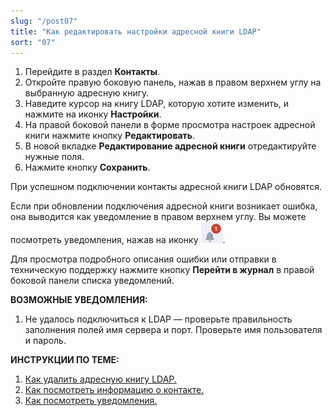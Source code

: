 ```yaml
---
slug: "/post07"
title: "Как редактировать настройки адресной книги LDAP"
sort: "07"
---
```


1. Перейдите в раздел **Контакты**.
2. Откройте правую боковую панель, нажав в правом верхнем углу на выбранную адресную книгу.
3. Наведите курсор на книгу LDAP, которую хотите изменить, и нажмите на иконку **Настройки**. 
4. На правой боковой панели в форме просмотра настроек адресной книги нажмите кнопку **Редактировать**.
5. В новой вкладке **Редактирование адресной книги** отредактируйте нужные поля. 
6. Нажмите кнопку **Сохранить**.

При успешном подключении контакты адресной книги LDAP обновятся.  

Если при обновлении подключения адресной книги возникает ошибка, она выводится как уведомление в правом верхнем углу. Вы можете посмотреть уведомления, нажав на иконку ![notifications-button.jpg](./images/notifications-button.jpg "События"). 

Для просмотра подробного описания ошибки или отправки в техническую поддержку нажмите кнопку **Перейти в журнал** в правой боковой панели списка уведомлений.

**ВОЗМОЖНЫЕ УВЕДОМЛЕНИЯ:**  
1. Не удалось подключиться к LDAP — проверьте правильность заполнения полей имя сервера и порт. Проверьте имя пользователя и пароль.

 **ИНСТРУКЦИИ ПО ТЕМЕ:**  
1. [Как удалить адресную книгу LDAP.](https://docs.cryptoarm.ru/06-v3.2/006-contacts/11-delete-ldap)   
2. [Как посмотреть информацию о контакте.](https://docs.cryptoarm.ru/06-v3.2/006-contacts/04-view-contact)  
3. [Как посмотреть уведомления.](https://docs.cryptoarm.ru/06-v3.2/007-cryptoarm/02-notifications)  
